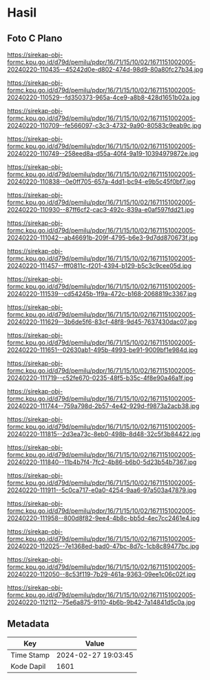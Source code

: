 # Hasil

## Foto C Plano

https://sirekap-obj-formc.kpu.go.id/d79d/pemilu/pdpr/16/71/15/10/02/1671151002005-20240220-110435--45242d0e-d802-474d-98d9-80a80fc27b34.jpg

https://sirekap-obj-formc.kpu.go.id/d79d/pemilu/pdpr/16/71/15/10/02/1671151002005-20240220-110529--fd350373-965a-4ce9-a8b8-428d1651b02a.jpg

https://sirekap-obj-formc.kpu.go.id/d79d/pemilu/pdpr/16/71/15/10/02/1671151002005-20240220-110709--fe566097-c3c3-4732-9a90-80583c9eab9c.jpg

https://sirekap-obj-formc.kpu.go.id/d79d/pemilu/pdpr/16/71/15/10/02/1671151002005-20240220-110749--258eed8a-d55a-40f4-9a19-10394979872e.jpg

https://sirekap-obj-formc.kpu.go.id/d79d/pemilu/pdpr/16/71/15/10/02/1671151002005-20240220-110838--0e0ff705-657a-4dd1-bc94-e9b5c45f0bf7.jpg

https://sirekap-obj-formc.kpu.go.id/d79d/pemilu/pdpr/16/71/15/10/02/1671151002005-20240220-110930--87ff6cf2-cac3-492c-839a-e0af597fdd21.jpg

https://sirekap-obj-formc.kpu.go.id/d79d/pemilu/pdpr/16/71/15/10/02/1671151002005-20240220-111042--ab46691b-209f-4795-b6e3-9d7dd870673f.jpg

https://sirekap-obj-formc.kpu.go.id/d79d/pemilu/pdpr/16/71/15/10/02/1671151002005-20240220-111457--fff0811c-f201-4394-b129-b5c3c9cee05d.jpg

https://sirekap-obj-formc.kpu.go.id/d79d/pemilu/pdpr/16/71/15/10/02/1671151002005-20240220-111539--cd54245b-1f9a-472c-b168-2068819c3367.jpg

https://sirekap-obj-formc.kpu.go.id/d79d/pemilu/pdpr/16/71/15/10/02/1671151002005-20240220-111629--3b6de5f6-83cf-48f8-9d45-7637430dac07.jpg

https://sirekap-obj-formc.kpu.go.id/d79d/pemilu/pdpr/16/71/15/10/02/1671151002005-20240220-111651--02630ab1-495b-4993-be91-9009bf1e984d.jpg

https://sirekap-obj-formc.kpu.go.id/d79d/pemilu/pdpr/16/71/15/10/02/1671151002005-20240220-111719--c52fe670-0235-48f5-b35c-4f8e90a46a1f.jpg

https://sirekap-obj-formc.kpu.go.id/d79d/pemilu/pdpr/16/71/15/10/02/1671151002005-20240220-111744--759a798d-2b57-4e42-929d-f9873a2acb38.jpg

https://sirekap-obj-formc.kpu.go.id/d79d/pemilu/pdpr/16/71/15/10/02/1671151002005-20240220-111815--2d3ea73c-8eb0-498b-8d48-32c5f3b84422.jpg

https://sirekap-obj-formc.kpu.go.id/d79d/pemilu/pdpr/16/71/15/10/02/1671151002005-20240220-111840--11b4b7f4-7fc2-4b86-b6b0-5d23b54b7367.jpg

https://sirekap-obj-formc.kpu.go.id/d79d/pemilu/pdpr/16/71/15/10/02/1671151002005-20240220-111911--5c0ca717-e0a0-4254-9aa6-97a503a47879.jpg

https://sirekap-obj-formc.kpu.go.id/d79d/pemilu/pdpr/16/71/15/10/02/1671151002005-20240220-111958--800d8f82-9ee4-4b8c-bb5d-4ec7cc2461e4.jpg

https://sirekap-obj-formc.kpu.go.id/d79d/pemilu/pdpr/16/71/15/10/02/1671151002005-20240220-112025--7e1368ed-bad0-47bc-8d7c-1cb8c89477bc.jpg

https://sirekap-obj-formc.kpu.go.id/d79d/pemilu/pdpr/16/71/15/10/02/1671151002005-20240220-112050--8c53f119-7b29-461a-9363-09ee1c06c02f.jpg

https://sirekap-obj-formc.kpu.go.id/d79d/pemilu/pdpr/16/71/15/10/02/1671151002005-20240220-112112--75e6a875-9110-4b6b-9b42-7a14841d5c0a.jpg


## Metadata

| Key        | Value               |
| ---------- | ------------------- |
| Time Stamp | 2024-02-27 19:03:45 |
| Kode Dapil | 1601                |



